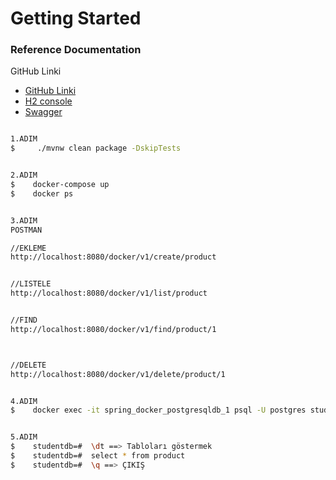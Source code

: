# Getting Started

### Reference Documentation

GitHub Linki

* [GitHub Linki](https://github.com/hamitmizrak/Patika_SpringBoot_Docker)
* [H2 console](http://localhost:8081/h2-console/l)
* [Swagger](http//localhost:8081/swagger-ui.html)



```sh

1.ADIM
$     ./mvnw clean package -DskipTests


2.ADIM
$    docker-compose up
$    docker ps


3.ADIM
POSTMAN

//EKLEME
http://localhost:8080/docker/v1/create/product


//LISTELE
http://localhost:8080/docker/v1/list/product


//FIND
http://localhost:8080/docker/v1/find/product/1



//DELETE
http://localhost:8080/docker/v1/delete/product/1


4.ADIM
$    docker exec -it spring_docker_postgresqldb_1 psql -U postgres studentdb


5.ADIM
$    studentdb=#  \dt ==> Tabloları göstermek
$    studentdb=#  select * from product
$    studentdb=#  \q ==> ÇIKIŞ

```


	





